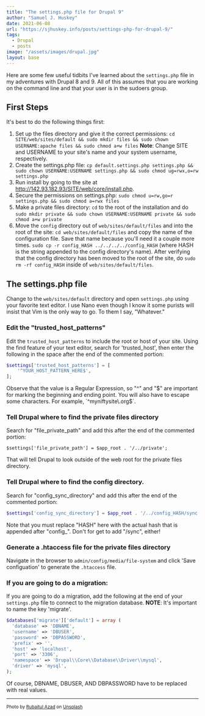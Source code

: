 ```yaml
---
title: "The settings.php file for Drupal 9"
author: "Samuel J. Huskey"
date: 2021-06-08
url: "https://sjhuskey.info/posts/settings-php-for-drupal-9/"
tags:
  - Drupal
  - posts
image: "/assets/images/drupal.jpg"
layout: base
---
```


<!-- Excerpt Start -->

Here are some few useful tidbits I've learned about the `settings.php` file in my adventures with Drupal 8 and 9. All of this assumes that you are working on the command line and that your user is in the sudoers group.

<!-- Excerpt End -->

## First Steps

It's best to do the following things first:

1. Set up the files directory and give it the correct permissions: `cd SITE/web/sites/default && sudo mkdir files && sudo chown USERNAME:apache files && sudo chmod a+w files` **Note**: Change SITE and USERNAME to your site's name and your system username, respectively.
2. Create the settings.php file: `cp default.settings.php settings.php && sudo chown USERNAME:USERNAME settings.php && sudo chmod ug=rwx,o=rw settings.php`
3. Run install by going to the site at http://142.93.182.93/SITE/web/core/install.php.
4. Secure the permissions on settings.php: `sudo chmod u=rw,go=r settings.php && sudo chmod a=rwx files`
5. Make a private files directory: `cd` to the root of the installation and do `sudo mkdir private && sudo chown USERNAME:USERNAME private && sudo chmod a+w private`
6. Move the `config` directory out of `web/sites/default/files` and into the root of the site: `cd web/sites/default/files` and copy the name of the configuration file. Save that name because you'll need it a couple more times. `sudo cp -r config_HASH ../../../../config_HASH` (where HASH is the string appended to the config directory's name). After verifying that the config directory has been moved to the root of the site, do `sudo rm -rf config_HASH` inside of `web/sites/default/files`.

## The settings.php file

Change to the `web/sites/default` directory and open `settings.php` using your favorite text editor. I use Nano even though I know it some purists will insist that Vim is the only way to go. To them I say, "Whatever."

### Edit the "trusted_host_patterns"

Edit the `trusted_host_patterns` to include the root or host of your site. Using the find feature of your text editor, search for 'trusted_host', then enter the following in the space after the end of the commented portion:

```php
$settings['trusted_host_patterns'] = [
    '^YOUR_HOST_PATTERN_HERE$',
];
```

Observe that the value is a Regular Expression, so "^" and "$" are important for marking the beginning and ending point. You will also have to escape some characters. For example, `^myniftysite\.org$`.

### Tell Drupal where to find the private files directory

Search for "file_private_path" and add this after the end of the commented portion:

`$settings['file_private_path'] = $app_root . '/../private';`

That will tell Drupal to look outside of the web root for the private files directory.

### Tell Drupal where to find the config directory.

Search for "config_sync_directory" and add this after the end of the commented portion:

```php
$settings['config_sync_directory'] = $app_root . '/../config_HASH/sync';
```

Note that you must replace "HASH" here with the actual hash that is appended after "config\_". Don't for get to add "/sync", either!

### Generate a .htaccess file for the private files directory

Navigate in the browser to `admin/config/media/file-system` and click 'Save configuation' to generate the `.htaccess` file.

### If you are going to do a migration:

If you are going to do a migration, add the following at the end of your `settings.php` file to connect to the migration database. **NOTE**: It's important to name the key 'migrate'.

```php
$databases['migrate']['default'] = array (
  'database' => 'DBNAME',
  'username' => 'DBUSER',
  'password' => 'DBPASSWORD',
  'prefix' => '',
  'host' => 'localhost',
  'port' => '3306',
  'namespace' => 'Drupal\\Core\\Database\\Driver\\mysql',
  'driver' => 'mysql',
);
```

Of course, DBNAME, DBUSER, AND DBPASSWORD have to be replaced with real values.

<hr />
<span style="font-size:smaller">Photo by <a href="https://unsplash.com/es/@rubaitulazad?utm_source=unsplash&utm_medium=referral&utm_content=creditCopyText">Rubaitul Azad</a> on <a href="https://unsplash.com/s/photos/drupal?utm_source=unsplash&utm_medium=referral&utm_content=creditCopyText">Unsplash</a></span>

